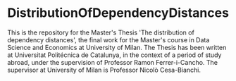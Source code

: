 # DistributionOfDependencyDistances
This is the repository for the Master's Thesis 'The distribution of dependency distances', the final work for the Master's course in Data Science and Economics at University of Milan. The Thesis has been written at Universitat Politécnica de Catalunya, in the context of a period of study abroad, under the supervision of Professor Ramon Ferrer-i-Cancho. The supervisor at University of Milan is Professor Nicolò Cesa-Bianchi.

